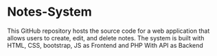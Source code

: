 # Notes-System
This GitHub repository hosts the source code for a web application that allows users to create, edit, and delete notes. The system is built with HTML, CSS, bootstrap, JS as Frontend and PHP With API as Backend
